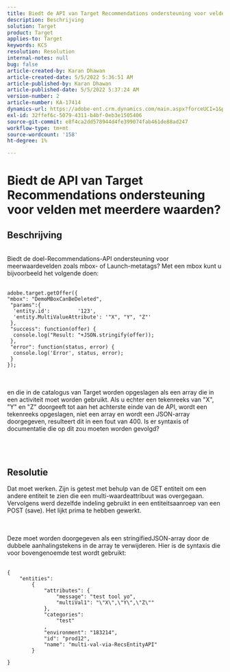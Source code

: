 ```yaml
---
title: Biedt de API van Target Recommendations ondersteuning voor velden met meerdere waarden?
description: Beschrijving
solution: Target
product: Target
applies-to: Target
keywords: KCS
resolution: Resolution
internal-notes: null
bug: false
article-created-by: Karan Dhawan
article-created-date: 5/5/2022 5:36:51 AM
article-published-by: Karan Dhawan
article-published-date: 5/5/2022 5:37:24 AM
version-number: 2
article-number: KA-17414
dynamics-url: https://adobe-ent.crm.dynamics.com/main.aspx?forceUCI=1&pagetype=entityrecord&etn=knowledgearticle&id=3c966259-35cc-ec11-a7b5-6045bd00db25
exl-id: 32ffef6c-5079-4311-b4bf-0eb3e1505406
source-git-commit: e8f4ca2dd578944d4fe399074fab461de88ad247
workflow-type: tm+mt
source-wordcount: '158'
ht-degree: 1%

---
```


# Biedt de API van Target Recommendations ondersteuning voor velden met meerdere waarden?

## Beschrijving

<br>Biedt de doel-Recommendations-API ondersteuning voor meerwaardevelden zoals mbox- of Launch-metatags? Met een mbox kunt u bijvoorbeeld het volgende doen:<br><br>

```
adobe.target.getOffer({
"mbox": "DemoMBoxCanBeDeleted",
 "params":{
  'entity.id':         '123',   
  'entity.MultiValueAttribute': '"X", "Y", "Z"'
 },
 "success": function(offer) {
  console.log("Result: "+JSON.stringify(offer));
 },
 "error": function(status, error) {
  console.log('Error', status, error);
 }
});
```

<br><br>en die in de catalogus van Target worden opgeslagen als een array die in een activiteit moet worden gebruikt. Als u echter een tekenreeks van &quot;X&quot;, &quot;Y&quot; en &quot;Z&quot; doorgeeft tot aan het achterste einde van de API, wordt een tekenreeks opgeslagen, niet een array en wordt een JSON-array doorgegeven, resulteert dit in een fout van 400. Is er syntaxis of documentatie die op dit zou moeten worden gevolgd?<br><br><br><br>

## Resolutie


Dat moet werken. Zijn is getest met behulp van de GET entiteit om een andere entiteit te zien die een multi-waardeattribuut was overgegaan. Vervolgens werd dezelfde indeling gebruikt in een entiteitsaanroep van een POST (save). Het lijkt prima te hebben gewerkt.




<br><br>Deze moet worden doorgegeven als een stringifiedJSON-array door de dubbele aanhalingstekens in de array te verwijderen. Hier is de syntaxis die voor bovengenoemde test wordt gebruikt:<br><br>

```
{
    "entities":
        {
            "attributes": {
                "message": "test tool yo",
                "multiVal1": "\"X\",\"Y\",\"Z\""
            },
            "categories": 
                "test"
            ,
            "environment": "183214",
            "id": "prod12",
            "name": "multi-val-via-RecsEntityAPI"
        }
    
}
```
